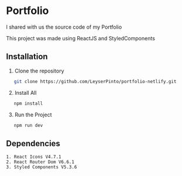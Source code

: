 
# Portfolio 

I shared with us the source code of my Portfolio

This project was made using ReactJS and StyledComponents



## Installation


1. Clone the repository


```bash
   git clone https://github.com/LeyserPinto/portfolio-netlify.git
```
   
2. Install All 
```bash
   npm install
```

3. Run the Project
```bash
   npm run dev
```
## Dependencies


    1. React Icons V4.7.1
    2. React Router Dom V6.6.1
    3. Styled Components V5.3.6


